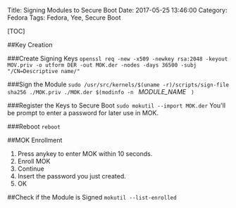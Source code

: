 Title: Signing Modules to Secure Boot
Date: 2017-05-25 13:46:00
Category: Fedora
Tags: Fedora, Yee, Secure Boot

[TOC]

##Key Creation

###Create Signing Keys
`openssl req -new -x509 -newkey rsa:2048 -keyout MOV.priv -o utform DER -out MOK.der -nodes -days 36500 -subj "/CN=Descriptive name/"`

###Sign the Module
`sudo /usr/src/kernels/$(uname -r)/scripts/sign-file sha256 ./MOK.priv ./MOK.der $(modinfo -n ` *MODULE_NAME* ` )`

###Register the Keys to Secure Boot
`sudo mokutil --import MOK.der`
You'll be prompt to enter a password for later use in MOK.

###Reboot
`reboot`

##MOK Enrollment

1.  Press anykey to enter MOK within 10 seconds.
2.  Enroll MOK
3.  Continue
4.  Insert the password you just created.
5.  OK

##Check if the Module is Signed
`mokutil --list-enrolled`
